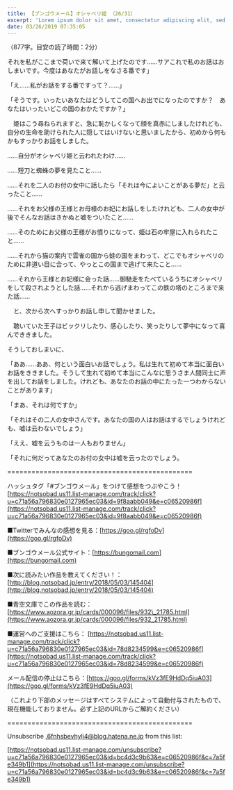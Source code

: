 ```yaml
---
title: 【ブンゴウメール】オシャベリ姫 （26/31）
excerpt: 'Lorem ipsum dolor sit amet, consectetur adipiscing elit, sed do eiusmod tempor incididunt ut labore et dolore magna aliqua. Praesent elementum facilisis leo vel fringilla est ullamcorper eget. At imperdiet dui accumsan sit amet nulla facilisi morbi tempus.'
date: 03/26/2019 07:35:05
---
```


（877字。目安の読了時間：2分）

それを私がここまで荷いで来て解いて上げたのです……サアこれで私のお話はおしまいです。今度はあなたがお話しをなさる番です」

「え……私がお話をする番ですって？……」

「そうです。いったいあなたはどうしてこの国へお出でになったのですか？　あなたはいったいどこの国のおかたですか？」

　姫はこう尋ねられますと、急に恥かしくなって顔を真赤にしましたけれども、自分の生命を助けられた人に隠してはいけないと思いましたから、初めから何もかもすっかりお話をしました。

……自分がオシャベリ姫と云われたわけ……

……短刀と蜘蛛の夢を見たこと……

……それを二人のお付の女中に話したら「それは今によいことがある夢だ」と云ったこと……

……それをお父様の王様とお母様のお妃にお話しをしたけれども、二人の女中が後でそんなお話はきかぬと嘘をついたこと……

……そのためにお父様の王様がお憤りになって、姫は石の牢屋に入れられたこと……

……それから猫の案内で雲雀の国から蛙の国をまわって、どこでもオシャベリのために非道い目に合って、やっとこの国まで逃げて来たこと……

……それから王様とお妃様に会った話……御馳走をたべているうちにオシャベリをして殺されようとした話……それから逃げまわってこの鉄の塔のところまで来た話……

　と、次から次へすっかりお話し申して聞かせました。

　聴いていた王子はビックリしたり、感心したり、笑ったりして夢中になって喜んでききました。

そうしておしまいに、

「ああ……ああ、何という面白いお話でしょう。私は生れて初めて本当に面白いお話をききました。そうして生れて初めて本当にこんなに思うさま人間同士に声を出してお話をしました。けれども、あなたのお話の中にたった一つわからないことがあります」

「まあ、それは何ですか」

「それはその二人の女中さんです。あなたの国の人はお話はするでしょうけれども、嘘は云わないでしょう」

「ええ、嘘を云うものは一人もおりません」

「それに何だってあなたのお付の女中は嘘を云ったのでしょう。

\==============================================

ハッシュタグ「#ブンゴウメール」をつけて感想をつぶやこう！ [https://notsobad.us11.list-manage.com/track/click?u=c71a56a796830e0127965ec03&id=9f8aabb049&e=c06520986f](https://notsobad.us11.list-manage.com/track/click?u=c71a56a796830e0127965ec03&id=9f8aabb049&e=c06520986f)

■Twitterでみんなの感想を見る：[https://goo.gl/rgfoDv](https://goo.gl/rgfoDv)

■ブンゴウメール公式サイト：[https://bungomail.com](https://bungomail.com)

■次に読みたい作品を教えてください！：[http://blog.notsobad.jp/entry/2018/05/03/145404](http://blog.notsobad.jp/entry/2018/05/03/145404)

■青空文庫でこの作品を読む：[https://www.aozora.gr.jp/cards/000096/files/932\_21785.html](https://www.aozora.gr.jp/cards/000096/files/932_21785.html)

■運営へのご支援はこちら： [https://notsobad.us11.list-manage.com/track/click?u=c71a56a796830e0127965ec03&id=78d8234599&e=c06520986f](https://notsobad.us11.list-manage.com/track/click?u=c71a56a796830e0127965ec03&id=78d8234599&e=c06520986f)

メール配信の停止はこちら：[https://goo.gl/forms/kVz3fE9HdDq5iuA03](https://goo.gl/forms/kVz3fE9HdDq5iuA03)

（これより下部のメッセージはすべてシステムによって自動付与されたもので、現在機能しておりません。必ず上記のURLからご解約ください）

\==============================================

Unsubscribe .6fnhsbevhylj4@blog.hatena.ne.jp from this list:

[https://notsobad.us11.list-manage.com/unsubscribe?u=c71a56a796830e0127965ec03&id=bc4d3c9b63&e=c06520986f&c=7a5fe349b1](https://notsobad.us11.list-manage.com/unsubscribe?u=c71a56a796830e0127965ec03&id=bc4d3c9b63&e=c06520986f&c=7a5fe349b1)